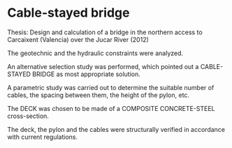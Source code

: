 # Cable-stayed bridge

Thesis: Design and calculation of a bridge in the northern access to Carcaixent (Valencia) over the Jucar River (2012)

The geotechnic and the hydraulic constraints were analyzed. 

An alternative selection study was performed, which pointed out a CABLE-STAYED BRIDGE as most appropriate solution. 

A parametric study was carried out to determine the suitable number of cables, the spacing between them, the height of the pylon, etc. 

The DECK was chosen to be made of a COMPOSITE CONCRETE-STEEL cross-section. 

The deck, the pylon and the cables were structurally verified in accordance with current regulations.
